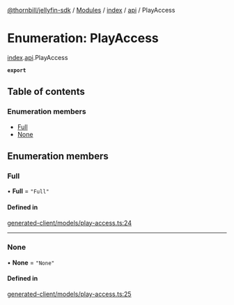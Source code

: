 [@thornbill/jellyfin-sdk](../README.md) / [Modules](../modules.md) / [index](../modules/index.md) / [api](../modules/index.api.md) / PlayAccess

# Enumeration: PlayAccess

[index](../modules/index.md).[api](../modules/index.api.md).PlayAccess

**`export`**

## Table of contents

### Enumeration members

- [Full](index.api.PlayAccess.md#full)
- [None](index.api.PlayAccess.md#none)

## Enumeration members

### Full

• **Full** = `"Full"`

#### Defined in

[generated-client/models/play-access.ts:24](https://github.com/thornbill/jellyfin-sdk-typescript/blob/eb13db7/src/generated-client/models/play-access.ts#L24)

___

### None

• **None** = `"None"`

#### Defined in

[generated-client/models/play-access.ts:25](https://github.com/thornbill/jellyfin-sdk-typescript/blob/eb13db7/src/generated-client/models/play-access.ts#L25)
